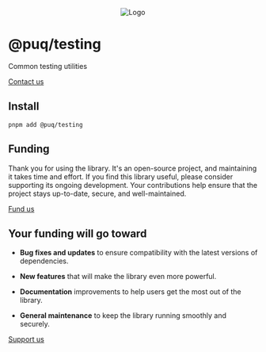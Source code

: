 <p align="center"> <img src="https://beemood.github.io/plugins/testing/assets/favicon.png" alt="Logo" /> </p>

# @puq/testing

Common testing utilities

[Contact us](mailto:robert.brightline@gmail.com?subject=@puq/testing)

## Install

`pnpm add @puq/testing`

## Funding

Thank you for using the library. It's an open-source project, and maintaining it takes time and effort. If you find this library useful, please consider supporting its ongoing development. Your contributions help ensure that the project stays up-to-date, secure, and well-maintained.

[Fund us](https://cash.app/$puqlib)

## Your funding will go toward

- **Bug fixes and updates** to ensure compatibility with the latest versions of dependencies.

- **New features** that will make the library even more powerful.

- **Documentation** improvements to help users get the most out of the library.

- **General maintenance** to keep the library running smoothly and securely.

[Support us](https://cash.app/$puqlib)
